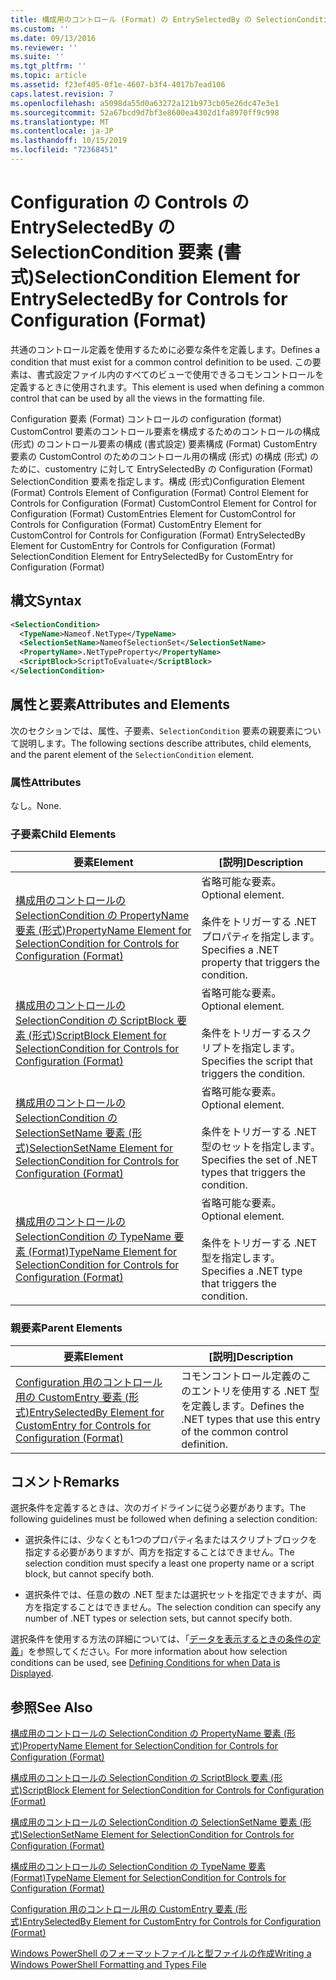 ```yaml
---
title: 構成用のコントロール (Format) の EntrySelectedBy の SelectionCondition 要素Microsoft Docs
ms.custom: ''
ms.date: 09/13/2016
ms.reviewer: ''
ms.suite: ''
ms.tgt_pltfrm: ''
ms.topic: article
ms.assetid: f23ef405-0f1e-4607-b3f4-4017b7ead106
caps.latest.revision: 7
ms.openlocfilehash: a5098da55d0a63272a121b973cb05e26dc47e3e1
ms.sourcegitcommit: 52a67bcd9d7bf3e8600ea4302d1fa8970ff9c998
ms.translationtype: MT
ms.contentlocale: ja-JP
ms.lasthandoff: 10/15/2019
ms.locfileid: "72368451"
---
```

# <a name="selectioncondition-element-for-entryselectedby-for-controls-for-configuration-format"></a><span data-ttu-id="3f2c8-102">Configuration の Controls の EntrySelectedBy の SelectionCondition 要素 (書式)</span><span class="sxs-lookup"><span data-stu-id="3f2c8-102">SelectionCondition Element for EntrySelectedBy for Controls for Configuration (Format)</span></span>

<span data-ttu-id="3f2c8-103">共通のコントロール定義を使用するために必要な条件を定義します。</span><span class="sxs-lookup"><span data-stu-id="3f2c8-103">Defines a condition that must exist for a common control definition to be used.</span></span> <span data-ttu-id="3f2c8-104">この要素は、書式設定ファイル内のすべてのビューで使用できるコモンコントロールを定義するときに使用されます。</span><span class="sxs-lookup"><span data-stu-id="3f2c8-104">This element is used when defining a common control that can be used by all the views in the formatting file.</span></span>

<span data-ttu-id="3f2c8-105">Configuration 要素 (Format) コントロールの configuration (format) CustomControl 要素のコントロール要素を構成するためのコントロールの構成 (形式) のコントロール要素の構成 (書式設定) 要素構成 (Format) CustomEntry 要素の CustomControl のためのコントロール用の構成 (形式) の構成 (形式) のために、customentry に対して EntrySelectedBy の Configuration (Format) SelectionCondition 要素を指定します。構成 (形式)</span><span class="sxs-lookup"><span data-stu-id="3f2c8-105">Configuration Element (Format) Controls Element of Configuration (Format) Control Element for Controls for Configuration (Format) CustomControl Element for Control for Configuration (Format) CustomEntries Element for CustomControl for Controls for Configuration (Format) CustomEntry Element for CustomControl for Controls for Configuration (Format) EntrySelectedBy Element for CustomEntry for Controls for Configuration (Format) SelectionCondition Element for EntrySelectedBy for CustomEntry for Configuration (Format)</span></span>

## <a name="syntax"></a><span data-ttu-id="3f2c8-106">構文</span><span class="sxs-lookup"><span data-stu-id="3f2c8-106">Syntax</span></span>

```xml
<SelectionCondition>
  <TypeName>Nameof.NetType</TypeName>
  <SelectionSetName>NameofSelectionSet</SelectionSetName>
  <PropertyName>.NetTypeProperty</PropertyName>
  <ScriptBlock>ScriptToEvaluate</ScriptBlock>
</SelectionCondition>
```

## <a name="attributes-and-elements"></a><span data-ttu-id="3f2c8-107">属性と要素</span><span class="sxs-lookup"><span data-stu-id="3f2c8-107">Attributes and Elements</span></span>

<span data-ttu-id="3f2c8-108">次のセクションでは、属性、子要素、`SelectionCondition` 要素の親要素について説明します。</span><span class="sxs-lookup"><span data-stu-id="3f2c8-108">The following sections describe attributes, child elements, and the parent element of the `SelectionCondition` element.</span></span>

### <a name="attributes"></a><span data-ttu-id="3f2c8-109">属性</span><span class="sxs-lookup"><span data-stu-id="3f2c8-109">Attributes</span></span>

<span data-ttu-id="3f2c8-110">なし。</span><span class="sxs-lookup"><span data-stu-id="3f2c8-110">None.</span></span>

### <a name="child-elements"></a><span data-ttu-id="3f2c8-111">子要素</span><span class="sxs-lookup"><span data-stu-id="3f2c8-111">Child Elements</span></span>

|<span data-ttu-id="3f2c8-112">要素</span><span class="sxs-lookup"><span data-stu-id="3f2c8-112">Element</span></span>|<span data-ttu-id="3f2c8-113">[説明]</span><span class="sxs-lookup"><span data-stu-id="3f2c8-113">Description</span></span>|
|-------------|-----------------|
|[<span data-ttu-id="3f2c8-114">構成用のコントロールの SelectionCondition の PropertyName 要素 (形式)</span><span class="sxs-lookup"><span data-stu-id="3f2c8-114">PropertyName Element for SelectionCondition for Controls for Configuration (Format)</span></span>](./propertyname-element-for-selectioncondition-for-controls-for-configuration-format.md)|<span data-ttu-id="3f2c8-115">省略可能な要素。</span><span class="sxs-lookup"><span data-stu-id="3f2c8-115">Optional element.</span></span><br /><br /> <span data-ttu-id="3f2c8-116">条件をトリガーする .NET プロパティを指定します。</span><span class="sxs-lookup"><span data-stu-id="3f2c8-116">Specifies a .NET property that triggers the condition.</span></span>|
|[<span data-ttu-id="3f2c8-117">構成用のコントロールの SelectionCondition の ScriptBlock 要素 (形式)</span><span class="sxs-lookup"><span data-stu-id="3f2c8-117">ScriptBlock Element for SelectionCondition for Controls for Configuration (Format)</span></span>](./scriptblock-element-for-selectioncondition-for-controls-for-configuration-format.md)|<span data-ttu-id="3f2c8-118">省略可能な要素。</span><span class="sxs-lookup"><span data-stu-id="3f2c8-118">Optional element.</span></span><br /><br /> <span data-ttu-id="3f2c8-119">条件をトリガーするスクリプトを指定します。</span><span class="sxs-lookup"><span data-stu-id="3f2c8-119">Specifies the script that triggers the condition.</span></span>|
|[<span data-ttu-id="3f2c8-120">構成用のコントロールの SelectionCondition の SelectionSetName 要素 (形式)</span><span class="sxs-lookup"><span data-stu-id="3f2c8-120">SelectionSetName Element for SelectionCondition for Controls for Configuration (Format)</span></span>](./selectionsetname-element-for-selectioncondition-for-controls-for-configuration-format.md)|<span data-ttu-id="3f2c8-121">省略可能な要素。</span><span class="sxs-lookup"><span data-stu-id="3f2c8-121">Optional element.</span></span><br /><br /> <span data-ttu-id="3f2c8-122">条件をトリガーする .NET 型のセットを指定します。</span><span class="sxs-lookup"><span data-stu-id="3f2c8-122">Specifies the set of .NET types that triggers the condition.</span></span>|
|[<span data-ttu-id="3f2c8-123">構成用のコントロールの SelectionCondition の TypeName 要素 (Format)</span><span class="sxs-lookup"><span data-stu-id="3f2c8-123">TypeName Element for SelectionCondition for Controls for Configuration (Format)</span></span>](./typename-element-for-selectioncondition-for-controls-for-configuration-format.md)|<span data-ttu-id="3f2c8-124">省略可能な要素。</span><span class="sxs-lookup"><span data-stu-id="3f2c8-124">Optional element.</span></span><br /><br /> <span data-ttu-id="3f2c8-125">条件をトリガーする .NET 型を指定します。</span><span class="sxs-lookup"><span data-stu-id="3f2c8-125">Specifies a .NET type that triggers the condition.</span></span>|

### <a name="parent-elements"></a><span data-ttu-id="3f2c8-126">親要素</span><span class="sxs-lookup"><span data-stu-id="3f2c8-126">Parent Elements</span></span>

|<span data-ttu-id="3f2c8-127">要素</span><span class="sxs-lookup"><span data-stu-id="3f2c8-127">Element</span></span>|<span data-ttu-id="3f2c8-128">[説明]</span><span class="sxs-lookup"><span data-stu-id="3f2c8-128">Description</span></span>|
|-------------|-----------------|
|[<span data-ttu-id="3f2c8-129">Configuration 用のコントロール用の CustomEntry 要素 (形式)</span><span class="sxs-lookup"><span data-stu-id="3f2c8-129">EntrySelectedBy Element for CustomEntry for Controls for Configuration (Format)</span></span>](./entryselectedby-element-for-customentry-for-controls-for-configuration-format.md)|<span data-ttu-id="3f2c8-130">コモンコントロール定義のこのエントリを使用する .NET 型を定義します。</span><span class="sxs-lookup"><span data-stu-id="3f2c8-130">Defines the .NET types that use this entry of the common control definition.</span></span>|

## <a name="remarks"></a><span data-ttu-id="3f2c8-131">コメント</span><span class="sxs-lookup"><span data-stu-id="3f2c8-131">Remarks</span></span>

<span data-ttu-id="3f2c8-132">選択条件を定義するときは、次のガイドラインに従う必要があります。</span><span class="sxs-lookup"><span data-stu-id="3f2c8-132">The following guidelines must be followed when defining a selection condition:</span></span>

- <span data-ttu-id="3f2c8-133">選択条件には、少なくとも1つのプロパティ名またはスクリプトブロックを指定する必要がありますが、両方を指定することはできません。</span><span class="sxs-lookup"><span data-stu-id="3f2c8-133">The selection condition must specify a least one property name or a script block, but cannot specify both.</span></span>

- <span data-ttu-id="3f2c8-134">選択条件では、任意の数の .NET 型または選択セットを指定できますが、両方を指定することはできません。</span><span class="sxs-lookup"><span data-stu-id="3f2c8-134">The selection condition can specify any number of .NET types or selection sets, but cannot specify both.</span></span>

<span data-ttu-id="3f2c8-135">選択条件を使用する方法の詳細については、「[データを表示するときの条件の定義](./defining-conditions-for-displaying-data.md)」を参照してください。</span><span class="sxs-lookup"><span data-stu-id="3f2c8-135">For more information about how selection conditions can be used, see [Defining Conditions for when Data is Displayed](./defining-conditions-for-displaying-data.md).</span></span>

## <a name="see-also"></a><span data-ttu-id="3f2c8-136">参照</span><span class="sxs-lookup"><span data-stu-id="3f2c8-136">See Also</span></span>

[<span data-ttu-id="3f2c8-137">構成用のコントロールの SelectionCondition の PropertyName 要素 (形式)</span><span class="sxs-lookup"><span data-stu-id="3f2c8-137">PropertyName Element for SelectionCondition for Controls for Configuration (Format)</span></span>](./propertyname-element-for-selectioncondition-for-controls-for-configuration-format.md)

[<span data-ttu-id="3f2c8-138">構成用のコントロールの SelectionCondition の ScriptBlock 要素 (形式)</span><span class="sxs-lookup"><span data-stu-id="3f2c8-138">ScriptBlock Element for SelectionCondition for Controls for Configuration (Format)</span></span>](./scriptblock-element-for-selectioncondition-for-controls-for-configuration-format.md)

[<span data-ttu-id="3f2c8-139">構成用のコントロールの SelectionCondition の SelectionSetName 要素 (形式)</span><span class="sxs-lookup"><span data-stu-id="3f2c8-139">SelectionSetName Element for SelectionCondition for Controls for Configuration (Format)</span></span>](./selectionsetname-element-for-selectioncondition-for-controls-for-configuration-format.md)

[<span data-ttu-id="3f2c8-140">構成用のコントロールの SelectionCondition の TypeName 要素 (Format)</span><span class="sxs-lookup"><span data-stu-id="3f2c8-140">TypeName Element for SelectionCondition for Controls for Configuration (Format)</span></span>](./typename-element-for-selectioncondition-for-controls-for-configuration-format.md)

[<span data-ttu-id="3f2c8-141">Configuration 用のコントロール用の CustomEntry 要素 (形式)</span><span class="sxs-lookup"><span data-stu-id="3f2c8-141">EntrySelectedBy Element for CustomEntry for Controls for Configuration (Format)</span></span>](./entryselectedby-element-for-customentry-for-controls-for-configuration-format.md)

[<span data-ttu-id="3f2c8-142">Windows PowerShell のフォーマットファイルと型ファイルの作成</span><span class="sxs-lookup"><span data-stu-id="3f2c8-142">Writing a Windows PowerShell Formatting and Types File</span></span>](./writing-a-powershell-formatting-file.md)
